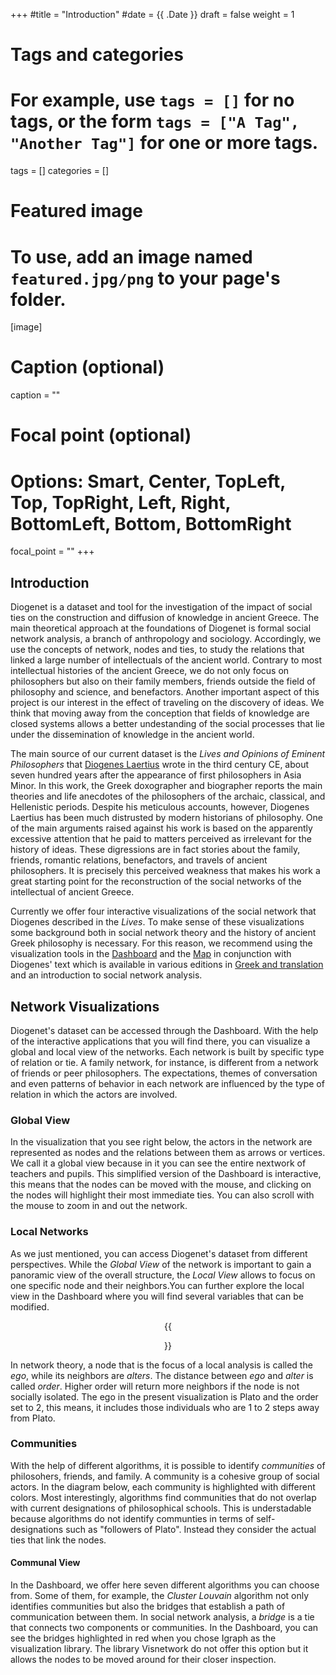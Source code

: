 +++
#title = "Introduction"
#date = {{ .Date }}
draft = false
weight = 1

# Tags and categories
# For example, use `tags = []` for no tags, or the form `tags = ["A Tag", "Another Tag"]` for one or more tags.
tags = []
categories = []

# Featured image
# To use, add an image named `featured.jpg/png` to your page's folder. 
[image]
  # Caption (optional)
  caption = ""

  # Focal point (optional)
  # Options: Smart, Center, TopLeft, Top, TopRight, Left, Right, BottomLeft, Bottom, BottomRight
  focal_point = ""
+++
## Introduction
Diogenet is a dataset and tool for the investigation of the impact of
social ties on the construction and diffusion of knowledge in ancient
Greece. The main theoretical approach at the foundations of Diogenet is
formal social network analysis, a branch of anthropology and sociology.
Accordingly, we use the concepts of network, nodes and ties, to study
the relations that linked a large number of intellectuals of the ancient
world. Contrary to most intellectual histories of the ancient Greece, we
do not only focus on philosophers but also on their family members,
friends outside the field of philosophy and science, and benefactors.
Another important aspect of this project is our interest in the effect
of traveling on the discovery of ideas. We think that moving away from
the conception that fields of knowledge are closed systems allows a
better undestanding of the social processes that lie under the
dissemination of knowledge in the ancient world.

The main source of our current dataset is the *Lives and Opinions of
Eminent Philosophers* that [Diogenes
Laertius](http://diogenet.ucsd.edu/sources/) wrote in the third century
CE, about seven hundred years after the appearance of first philosophers
in Asia Minor. In this work, the Greek doxographer and biographer
reports the main theories and life anecdotes of the philosophers of the
archaic, classical, and Hellenistic periods. Despite his meticulous
accounts, however, Diogenes Laertius has been much distrusted by modern
historians of philosophy. One of the main arguments raised against his
work is based on the apparently excessive attention that he paid to
matters perceived as irrelevant for the history of ideas. These
digressions are in fact stories about the family, friends, romantic
relations, benefactors, and travels of ancient philosophers. It is
precisely this perceived weakness that makes his work a great starting
point for the reconstruction of the social networks of the intellectual
of ancient Greece.

Currently we offer four interactive visualizations of the social network
that Diogenes described in the *Lives*. To make sense of these
visualizations some background both in social network theory and the
history of ancient Greek philosophy is necessary. For this reason, we
recommend using the visualization tools in the
[Dashboard](http://diogenet.ucsd.edu/dashboard/) and the
[Map](http://diogenet.ucsd.edu/map/map.html) in conjunction with
Diogenes' text which is available in various editions in [Greek and
translation](http://diogenet.ucsd.edu/sources/) and an introduction to
social network analysis.



##  Network Visualizations
Diogenet's dataset can be accessed through the Dashboard. With the help
of the interactive applications that you will find there, you can
visualize a global and local view of the networks. Each network is built
by specific type of relation or tie. A family network, for instance, is
different from a network of friends or peer philosophers. The
expectations, themes of conversation and even patterns of behavior in
each network are influenced by the type of relation in which the actors
are involved.

### Global View
In the visualization that you see right below, the actors in the network are
represented as nodes and the relations between them as arrows or
vertices. We call it a global view because in it you can see the entire nextwork of teachers and pupils. This simplified version of the Dashboard is interactive, this means that the nodes can be moved with the mouse, and
clicking on the nodes will highlight their most immediate ties. You can
also scroll with the mouse to zoom in and out the network.

### Local Networks

As we just mentioned, you can access Diogenet's dataset from different perspectives.  While the *Global View* of the network is important to gain a panoramic view of the overall structure, the *Local View* allows to focus on one specific node  and their neighbors.You can further explore the local view in the Dashboard where you will find several variables that can be modified.

<!---#### Local View --->


<center>{{<figure library="1" src="figure2.png" height="600" width="600" title="Figure 2" >}}</center>


 In network theory, a node that is the focus of a local analysis is called the *ego*, while its neighbors are *alters*. The distance between *ego* and *alter* is called *order*. Higher order will return more neighbors if the node is not socially isolated. The ego in the present visualization is Plato and the order set to 2, this means, it includes those individuals who are 1 to 2 steps away from Plato.  

###  Communities

With the help of different algorithms, it is possible to identify *communities*  of philosohers, friends, and family. A community is a cohesive group of social actors. In the diagram below, each community is highlighted with different colors. Most interestingly, algorithms find communities that do not overlap with current designations of philosophical schools. This is understadable because algorithms do not identify communties in terms of self-designations such as "followers of Plato". Instead they consider the actual ties that link the nodes.  



#### Communal View
<!---
***

<iframe src="comnty_vnw.html" height="600" width="1100" align="middle" frameBorder="0" scrolling="no"></iframe>


***

--->

In the Dashboard, we offer here seven different algorithms you can choose from. Some of them, for example, the *Cluster Louvain* algorithm not only identifies communities but also the bridges that establish a path of communication between them.  In social network analysis,  a *bridge* is a tie that connects two components or communities. In the Dashboard, you can see the bridges highlighted in red when you chose Igraph as the visualization library. The library Visnetwork do not offer this option but it allows the nodes to be moved around for their closer inspection. 


